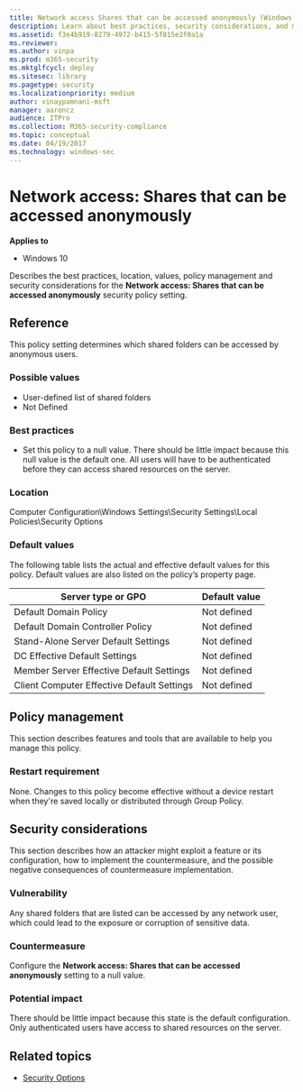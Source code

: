 ```yaml
---
title: Network access Shares that can be accessed anonymously (Windows 10)
description: Learn about best practices, security considerations, and more for the security policy setting, Network access Shares that can be accessed anonymously.
ms.assetid: f3e4b919-8279-4972-b415-5f815e2f0a1a
ms.reviewer: 
ms.author: vinpa
ms.prod: m365-security
ms.mktglfcycl: deploy
ms.sitesec: library
ms.pagetype: security
ms.localizationpriority: medium
author: vinaypamnani-msft
manager: aaroncz
audience: ITPro
ms.collection: M365-security-compliance
ms.topic: conceptual
ms.date: 04/19/2017
ms.technology: windows-sec
---
```


# Network access: Shares that can be accessed anonymously

**Applies to**
-   Windows 10

Describes the best practices, location, values, policy management and security considerations for the **Network access: Shares that can be accessed anonymously** security policy setting.

## Reference

This policy setting determines which shared folders can be accessed by anonymous users.

### Possible values

-   User-defined list of shared folders
-   Not Defined

### Best practices

-   Set this policy to a null value. There should be little impact because this null value is the default one. All users will have to be authenticated before they can access shared resources on the server.

### Location

Computer Configuration\\Windows Settings\\Security Settings\\Local Policies\\Security Options

### Default values

The following table lists the actual and effective default values for this policy. Default values are also listed on the policy’s property page.

| Server type or GPO | Default value |
| - | - |
| Default Domain Policy| Not defined| 
| Default Domain Controller Policy | Not defined| 
| Stand-Alone Server Default Settings | Not defined| 
| DC Effective Default Settings | Not defined| 
| Member Server Effective Default Settings | Not defined| 
| Client Computer Effective Default Settings | Not defined| 
 
## Policy management

This section describes features and tools that are available to help you manage this policy.

### Restart requirement

None. Changes to this policy become effective without a device restart when they're saved locally or distributed through Group Policy.

## Security considerations

This section describes how an attacker might exploit a feature or its configuration, how to implement the countermeasure, and the possible negative consequences of countermeasure implementation.

### Vulnerability

Any shared folders that are listed can be accessed by any network user, which could lead to the exposure or corruption of sensitive data.

### Countermeasure

Configure the **Network access: Shares that can be accessed anonymously** setting to a null value.

### Potential impact

There should be little impact because this state is the default configuration. Only authenticated users have access to shared resources on the server.

## Related topics

- [Security Options](security-options.md)
